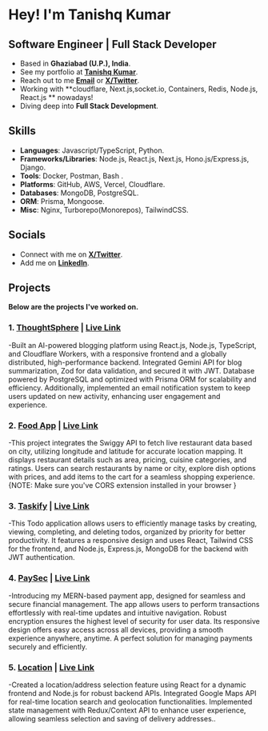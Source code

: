 
# Hey! I'm Tanishq Kumar

## Software Engineer | Full Stack Developer  

- Based in **Ghaziabad (U.P.), India**. 
- See my portfolio at [**Tanishq Kumar**](https://portfolio-gamma-eosin-12.vercel.app/). 
- Reach out to me [**Email**](mailto:tanishqkumar1003@gmail.com) or [**X/Twitter**](https://x.com/tanishqpayla).
- Working with **cloudflare, Next.js,socket.io, Containers, Redis, Node.js, React.js ** nowadays! 
- Diving deep into **Full Stack Development**. 

## Skills

- **Languages**: Javascript/TypeScript, Python.
- **Frameworks/Libraries**: Node.js, React.js, Next.js, Hono.js/Express.js, Django.
- **Tools**: Docker, Postman, Bash . 
- **Platforms**: GitHub, AWS, Vercel, Cloudflare.
- **Databases**: MongoDB, PostgreSQL.
- **ORM**: Prisma, Mongoose.
- **Misc**: Nginx, Turborepo(Monorepos), TailwindCSS. 

## Socials

- Connect with me on [**X/Twitter**](https://x.com/tanishqpayla).
- Add me on [**LinkedIn**](https://www.linkedin.com/in/tanishq-kumar-4993292a7).

## Projects 

**Below are the projects I've worked on.**

### 1. [**ThoughtSphere**](https://github.com/tanishqkumar2003/Thought-Sphere) | [**Live Link**](https://thoughtsphere-6b5e7.web.app/)

-Built an AI-powered blogging platform using React.js, Node.js, TypeScript, and Cloudflare Workers, with a responsive frontend and a globally distributed, high-performance backend. Integrated Gemini API for blog summarization, Zod for data validation, and secured it with JWT. Database powered by PostgreSQL and optimized with Prisma ORM for scalability and efficiency. Additionally, implemented an email notification system to keep users updated on new activity, enhancing user engagement and experience.


### 2. [**Food App**](https://github.com/tanishqkumar2003//foodApp) | [**Live Link**](https://foodapp-d8e65.web.app/)

-This project integrates the Swiggy API to fetch live restaurant data based on city, utilizing longitude and latitude for accurate location mapping. It displays restaurant details such as area, pricing, cuisine categories, and ratings. Users can search restaurants by name or city, explore dish options with prices, and add items to the cart for a seamless shopping experience. {NOTE: Make sure you've CORS extension installed in your browser }


### 3. [**Taskify**](https://github.com/tanishqkumar2003/Taskify) | [**Live Link**](https://taskify-b092e.web.app/)

-This Todo application allows users to efficiently manage tasks by creating, viewing, completing, and deleting todos, organized by priority for better productivity. It features a responsive design and uses React, Tailwind CSS for the frontend, and Node.js, Express.js, MongoDB for the backend with JWT authentication.


### 4. [**PaySec**](https://github.com/tanishqkumar2003/PaySec) | [**Live Link**](https://paysec-a8720.web.app/)

-Introducing my MERN-based payment app, designed for seamless and secure financial management. The app allows users to perform transactions effortlessly with real-time updates and intuitive navigation. Robust encryption ensures the highest level of security for user data. Its responsive design offers easy access across all devices, providing a smooth experience anywhere, anytime. A perfect solution for managing payments securely and efficiently.


### 5. [**Location**](https://github.com/tanishqkumar2003/Location) | [**Live Link**](https://netflixgpt-63400-43965.web.app)

-Created a location/address selection feature using React for a dynamic frontend and Node.js for robust backend APIs. Integrated Google Maps API for real-time location search and geolocation functionalities. Implemented state management with Redux/Context API to enhance user experience, allowing seamless selection and saving of delivery addresses..


